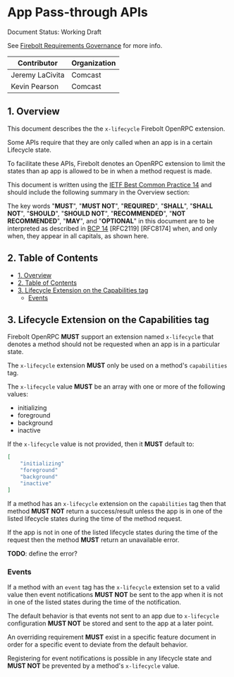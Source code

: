 # App Pass-through APIs

Document Status: Working Draft

See [Firebolt Requirements Governance](../../governance.md) for more info.

| Contributor     | Organization   |
|-----------------|----------------|
| Jeremy LaCivita | Comcast        |
| Kevin Pearson   | Comcast        |

## 1. Overview
This document describes the the `x-lifecycle` Firebolt OpenRPC extension.

Some APIs require that they are only called when an app is in a certain Lifecycle state.

To facilitate these APIs, Firebolt denotes an OpenRPC extension to limit the states than ap app is allowed to be in when a method request is made.

This document is written using the [IETF Best Common Practice 14](https://www.rfc-editor.org/rfc/rfc2119.txt) and should include the following summary in the Overview section:

The key words "**MUST**", "**MUST NOT**", "**REQUIRED**", "**SHALL**", "**SHALL NOT**", "**SHOULD**", "**SHOULD NOT**", "**RECOMMENDED**", "**NOT RECOMMENDED**", "**MAY**", and "**OPTIONAL**" in this document are to be interpreted as described in [BCP 14](https://www.rfc-editor.org/rfc/rfc2119.txt) [RFC2119] [RFC8174] when, and only when, they appear in all capitals, as shown here.

## 2. Table of Contents
- [1. Overview](#1-overview)
- [2. Table of Contents](#2-table-of-contents)
- [3. Lifecycle Extension on the Capabilities tag](#3-lifecycle-extension-on-the-capabilities-tag)
  - [Events](#events)

## 3. Lifecycle Extension on the Capabilities tag
Firebolt OpenRPC **MUST** support an extension named `x-lifecycle` that denotes a method should not be requested when an app is in a particular state.

The `x-lifecycle` extension **MUST** only be used on a method's `capabilities` tag.

The `x-lifecycle` value **MUST** be an array with one or more of the following values:

 - initializing
 - foreground
 - background
 - inactive

If the `x-lifecycle` value is not provided, then it **MUST** default to:

```json
[
    "initializing"
    "foreground"
    "background"
    "inactive"
]
```
 
If a method has an `x-lifecycle` extension on the `capabilities` tag then that method **MUST NOT** return a success/result unless the app is in one of the listed lifecycle states during the time of the method request.

If the app is not in one of the listed lifecycle states during the time of the request then the method **MUST** return an unavailable error.

**TODO**: define the error?

### Events
If a method with an `event` tag has the `x-lifecycle` extension set to a valid value then event notifications **MUST NOT** be sent to the app when it is not in one of the listed states during the time of the notification.

The default behavior is that events not sent to an app due to `x-lifecycle` configuration **MUST NOT** be stored and sent to the app at a later point.

An overriding requirement **MUST** exist in a specific feature document in order for a specific event to deviate from the default behavior.

Registering for event notifications is possible in any lifecycle state and **MUST NOT** be prevented by a method's `x-lifecycle` value.
